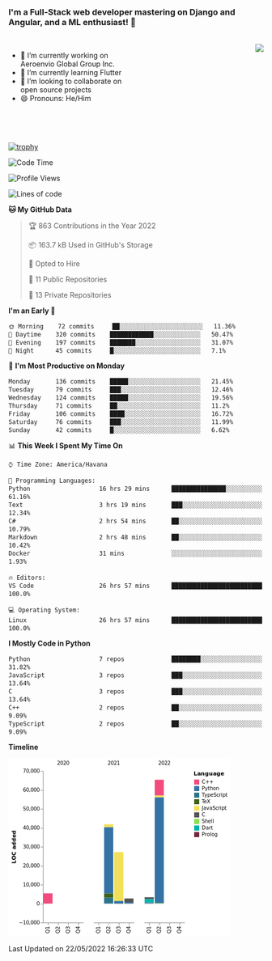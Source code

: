 ### I'm a Full-Stack web developer mastering on Django and Angular, and a ML enthusiast!  👋

<br/>

<img align="right" height="250"  src="https://media1.giphy.com/media/qgQUggAC3Pfv687qPC/giphy.gif?cid=ecf05e470ttfxgsj072btembitu1zn4ti3t3cdyg4jo5b3by&rid=giphy.gif&ct=g" />

 <div style="width:50%">
    <ul>
      <li>🔭 I’m currently working on Aeroenvio Global Group Inc.</li>
      <li>🌱 I’m currently learning Flutter</li>
      <li>👯 I’m looking to collaborate on open source projects</li>
      <li>😄 Pronouns: He/Him</li>
<!--       <li>⚡ Fun fact: I started my first professional project for a company as web dev without knowing any JS </li> -->
    </ul>
  </div>
  
<br/><br/><br/>

[![trophy](https://github-profile-trophy.vercel.app/?username=dfg-98&row=3&column=3&theme=monokai)](https://github.com/ryo-ma/github-profile-trophy)


<!--START_SECTION:waka-->
![Code Time](http://img.shields.io/badge/Code%20Time-214%20hrs%201%20min-blue)

![Profile Views](http://img.shields.io/badge/Profile%20Views-5-blue)

![Lines of code](https://img.shields.io/badge/From%20Hello%20World%20I%27ve%20Written-146%20Thousand%20lines%20of%20code-blue)

**🐱 My GitHub Data** 

> 🏆 863 Contributions in the Year 2022
 > 
> 📦 163.7 kB Used in GitHub's Storage 
 > 
> 💼 Opted to Hire
 > 
> 📜 11 Public Repositories 
 > 
> 🔑 13 Private Repositories  
 > 
**I'm an Early 🐤** 

```text
🌞 Morning    72 commits     ██░░░░░░░░░░░░░░░░░░░░░░░   11.36% 
🌆 Daytime    320 commits    ████████████░░░░░░░░░░░░░   50.47% 
🌃 Evening    197 commits    ███████░░░░░░░░░░░░░░░░░░   31.07% 
🌙 Night      45 commits     █░░░░░░░░░░░░░░░░░░░░░░░░   7.1%

```
📅 **I'm Most Productive on Monday** 

```text
Monday       136 commits    █████░░░░░░░░░░░░░░░░░░░░   21.45% 
Tuesday      79 commits     ███░░░░░░░░░░░░░░░░░░░░░░   12.46% 
Wednesday    124 commits    █████░░░░░░░░░░░░░░░░░░░░   19.56% 
Thursday     71 commits     ██░░░░░░░░░░░░░░░░░░░░░░░   11.2% 
Friday       106 commits    ████░░░░░░░░░░░░░░░░░░░░░   16.72% 
Saturday     76 commits     ███░░░░░░░░░░░░░░░░░░░░░░   11.99% 
Sunday       42 commits     █░░░░░░░░░░░░░░░░░░░░░░░░   6.62%

```


📊 **This Week I Spent My Time On** 

```text
⌚︎ Time Zone: America/Havana

💬 Programming Languages: 
Python                   16 hrs 29 mins      ███████████████░░░░░░░░░░   61.16% 
Text                     3 hrs 19 mins       ███░░░░░░░░░░░░░░░░░░░░░░   12.34% 
C#                       2 hrs 54 mins       ██░░░░░░░░░░░░░░░░░░░░░░░   10.79% 
Markdown                 2 hrs 48 mins       ██░░░░░░░░░░░░░░░░░░░░░░░   10.42% 
Docker                   31 mins             ░░░░░░░░░░░░░░░░░░░░░░░░░   1.93%

🔥 Editors: 
VS Code                  26 hrs 57 mins      █████████████████████████   100.0%

💻 Operating System: 
Linux                    26 hrs 57 mins      █████████████████████████   100.0%

```

**I Mostly Code in Python** 

```text
Python                   7 repos             ████████░░░░░░░░░░░░░░░░░   31.82% 
JavaScript               3 repos             ███░░░░░░░░░░░░░░░░░░░░░░   13.64% 
C                        3 repos             ███░░░░░░░░░░░░░░░░░░░░░░   13.64% 
C++                      2 repos             ██░░░░░░░░░░░░░░░░░░░░░░░   9.09% 
TypeScript               2 repos             ██░░░░░░░░░░░░░░░░░░░░░░░   9.09%

```


**Timeline**

![Chart not found](https://raw.githubusercontent.com/dfg-98/dfg-98/main/charts/bar_graph.png) 


 Last Updated on 22/05/2022 16:26:33 UTC
<!--END_SECTION:waka-->
